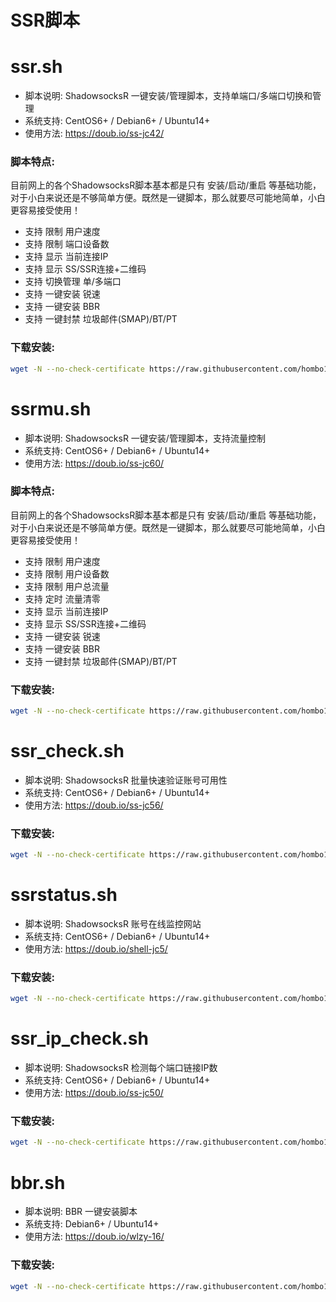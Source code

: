 # SSR脚本

ssr.sh
======

- 脚本说明: ShadowsocksR 一键安装/管理脚本，支持单端口/多端口切换和管理
- 系统支持: CentOS6+ / Debian6+ / Ubuntu14+
- 使用方法: https://doub.io/ss-jc42/

### 脚本特点:
目前网上的各个ShadowsocksR脚本基本都是只有 安装/启动/重启 等基础功能，对于小白来说还是不够简单方便。既然是一键脚本，那么就要尽可能地简单，小白更容易接受使用！

- 支持 限制 用户速度
- 支持 限制 端口设备数
- 支持 显示 当前连接IP
- 支持 显示 SS/SSR连接+二维码
- 支持 切换管理 单/多端口
- 支持 一键安装 锐速
- 支持 一键安装 BBR
- 支持 一键封禁 垃圾邮件(SMAP)/BT/PT

### 下载安装:
``` bash
wget -N --no-check-certificate https://raw.githubusercontent.com/hombo125/doubi/master/ssr.sh && chmod +x ssr.sh && bash ssr.sh
```

ssrmu.sh
======

- 脚本说明: ShadowsocksR 一键安装/管理脚本，支持流量控制
- 系统支持: CentOS6+ / Debian6+ / Ubuntu14+
- 使用方法: https://doub.io/ss-jc60/

### 脚本特点:
目前网上的各个ShadowsocksR脚本基本都是只有 安装/启动/重启 等基础功能，对于小白来说还是不够简单方便。既然是一键脚本，那么就要尽可能地简单，小白更容易接受使用！

- 支持 限制 用户速度
- 支持 限制 用户设备数
- 支持 限制 用户总流量
- 支持 定时 流量清零
- 支持 显示 当前连接IP
- 支持 显示 SS/SSR连接+二维码
- 支持 一键安装 锐速
- 支持 一键安装 BBR
- 支持 一键封禁 垃圾邮件(SMAP)/BT/PT

### 下载安装:
``` bash
wget -N --no-check-certificate https://raw.githubusercontent.com/hombo125/doubi/master/ssrmu.sh && chmod +x ssrmu.sh && bash ssrmu.sh
```

ssr_check.sh
======

- 脚本说明: ShadowsocksR 批量快速验证账号可用性
- 系统支持: CentOS6+ / Debian6+ / Ubuntu14+
- 使用方法: https://doub.io/ss-jc56/

### 下载安装:
``` bash
wget -N --no-check-certificate https://raw.githubusercontent.com/hombo125/doubi/master/ssr_check.sh && chmod +x ssr_check.sh
```

ssrstatus.sh
======

- 脚本说明: ShadowsocksR 账号在线监控网站
- 系统支持: CentOS6+ / Debian6+ / Ubuntu14+
- 使用方法: https://doub.io/shell-jc5/

### 下载安装:
``` bash
wget -N --no-check-certificate https://raw.githubusercontent.com/hombo125/doubi/master/ssrstatus.sh && chmod +x ssrstatus.sh && bash ssrstatus
```

ssr_ip_check.sh
======

- 脚本说明: ShadowsocksR 检测每个端口链接IP数
- 系统支持: CentOS6+ / Debian6+ / Ubuntu14+
- 使用方法: https://doub.io/ss-jc50/

### 下载安装:
``` bash
wget -N --no-check-certificate https://raw.githubusercontent.com/hombo125/doubi/master/ssr_ip_check.sh && chmod +x ssr_ip_check.sh
```

bbr.sh
======

- 脚本说明: BBR 一键安装脚本
- 系统支持: Debian6+ / Ubuntu14+
- 使用方法: https://doub.io/wlzy-16/

### 下载安装:
``` bash
wget -N --no-check-certificate https://raw.githubusercontent.com/hombo125/doubi/master/bbr.sh && chmod +x bbr.sh && bash bbr.sh
```


